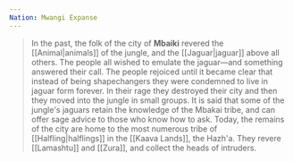 ```yaml
---
Nation: Mwangi Expanse
---
```


> In the past, the folk of the city of **Mbaiki** revered the [[Animal|animals]] of the jungle, and the [[Jaguar|jaguar]] above all others. The people all wished to emulate the jaguar—and something answered their call. The people rejoiced until it became clear that instead of being shapechangers they were condemned to live in jaguar form forever. In their rage they destroyed their city and then they moved into the jungle in small groups. It is said that some of the jungle's jaguars retain the knowledge of the Mbakai tribe, and can offer sage advice to those who know how to ask.
> Today, the remains of the city are home to the most numerous tribe of [[Halfling|halflings]] in the [[Kaava Lands]], the Hazh'a. They revere [[Lamashtu]] and [[Zura]], and collect the heads of intruders.








